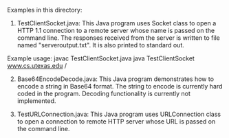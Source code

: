 Examples in this directory:

1) TestClientSocket.java:
This Java program uses Socket class to open a HTTP 1.1 connection
to a remote server whose name is passed on the command line.
The responses received from the server is written to file named "serveroutput.txt".
It is also printed to standard out.

Example usage:
javac TestClientSocket.java
java TestClientSocket www.cs.utexas.edu /


2) Base64EncodeDecode.java:
This Java program demonstrates how to encode a string in Base64 format.
The string to encode is currently hard coded in the program. Decoding functionality
is currently not implemented.


3) TestURLConnection.java:
This Java program uses URLConnection class to open a connection to remote HTTP
server whose URL is passed on the command line.
